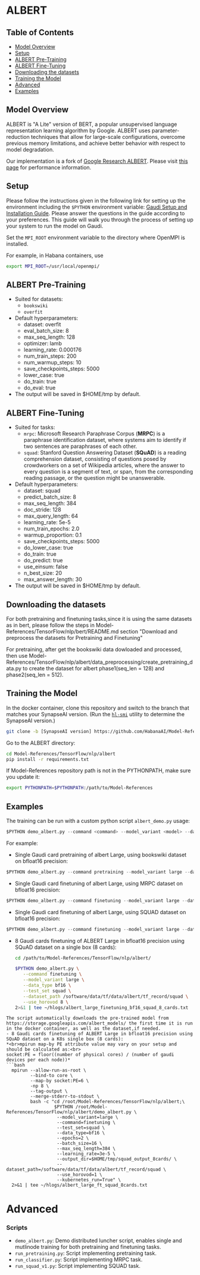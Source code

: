 # ALBERT

## Table of Contents

* [Model Overview](#model-overview)
* [Setup](#setup)
* [ALBERT Pre-Training](#albert-pre-training)
* [ALBERT Fine-Tuning](#albert-fine-tuning)
* [Downloading the datasets](#downloading-the-datasets)
* [Training the Model](#training-the-model)
* [Advanced](#advanced)
* [Examples](#examples)

## Model Overview

ALBERT is "A Lite" version of BERT, a popular unsupervised language representation learning algorithm by Google. ALBERT uses parameter-reduction techniques that allow for large-scale configurations, overcome previous memory limitations, and achieve better behavior with respect to model degradation.

Our implementation is a fork of [Google Research ALBERT](https://github.com/google-research/albert). Please visit [this page](../../../README.md#tensorflow-model-performance) for performance information.

## Setup
Please follow the instructions given in the following link for setting up the
environment including the `$PYTHON` environment variable: [Gaudi Setup and
Installation Guide](https://github.com/HabanaAI/Setup_and_Install). Please
answer the questions in the guide according to your preferences. This guide will
walk you through the process of setting up your system to run the model on
Gaudi.

Set the `MPI_ROOT` environment variable to the directory where OpenMPI is installed.

For example, in Habana containers, use

```bash
export MPI_ROOT=/usr/local/openmpi/
```

## ALBERT Pre-Training
- Suited for datasets:
   - `bookswiki`
   - `overfit`
- Default hyperparameters:
    - dataset: overfit
    - eval_batch_size: 8
    - max_seq_length: 128
    - optimizer: lamb
    - learning_rate: 0.000176
    - num_train_steps: 200
    - num_warmup_steps: 10
    - save_checkpoints_steps: 5000
    - lower_case: true
    - do_train: true
    - do_eval: true
- The output will be saved in $HOME/tmp by default.

## ALBERT Fine-Tuning
- Suited for tasks:
    - `mrpc`: Microsoft Research Paraphrase Corpus (**MRPC**) is a paraphrase identification dataset, where systems aim to identify if two sentences are paraphrases of each other.
    - `squad`: Stanford Question Answering Dataset (**SQuAD**) is a reading comprehension dataset, consisting of
       questions posed by crowdworkers on a set of Wikipedia articles, where the answer to every question is a segment
       of text, or span, from the corresponding reading passage, or the question might be unanswerable.
- Default hyperparameters:
    - dataset: squad
    - predict_batch_size: 8
    - max_seq_length: 384
    - doc_stride: 128
    - max_query_length: 64
    - learning_rate: 5e-5
    - num_train_epochs: 2.0
    - warmup_proportion: 0.1
    - save_checkpoints_steps: 5000
    - do_lower_case: true
    - do_train: true
    - do_predict: true
    - use_einsum: false
    - n_best_size: 20
    - max_answer_length: 30
- The output will be saved in $HOME/tmp by default.

## Downloading the datasets
For both pretraining and finetuning tasks,since it is using the same datasets as in bert, please follow the steps in Model-References/TensorFlow/nlp/bert/README.md section "Download and preprocess the datasets for Pretraining and Finetuning"

For pretraining, after get the bookswiki data dowloaded and processed, then use Model-References/TensorFlow/nlp/albert/data_preprocessing/create_pretraining_data.py to create the dataset for albert phase1(seq_len = 128) and phase2(seq_len = 512).

## Training the Model

In the docker container, clone this repository and switch to the branch that
matches your SynapseAI version. (Run the
[`hl-smi`](https://docs.habana.ai/en/latest/System_Management_Tools_Guide/System_Management_Tools.html#hl-smi-utility-options)
utility to determine the SynapseAI version.)

```bash
git clone -b [SynapseAI version] https://github.com/HabanaAI/Model-References
```
Go to the ALBERT directory:

```bash
cd Model-References/TensorFlow/nlp/albert
pip install -r requirements.txt
```

If Model-References repository path is not in the PYTHONPATH, make sure you update it:
```bash
export PYTHONPATH=$PYTHONPATH:/path/to/Model-References
```

## Examples
The training can be run with a custom python script `albert_demo.py` usage:

```python
$PYTHON demo_albert.py --command <command> --model_variant <model> --data_type <data_type> --test_set <dataset_name> --dataset_path <path/to/dataset> --output_dir <model/data/path>
```

For example:

-  Single Gaudi card pretraining of albert Large, using bookswiki dataset on bfloat16 precision:
```python
$PYTHON demo_albert.py --command pretraining --model_variant large --data_type bf16 --test_set bookswiki --dataset_path tensorflow_datasets/albert/bookswiki
```
-  Single Gaudi card finetuning of albert Large, using MRPC dataset on bfloat16 precision:
```python
$PYTHON demo_albert.py --command finetuning --model_variant large --data_type bf16 --test_set mrpc --output_dir /root/tmp/albert_large --dataset_path tensorflow_datasets/albert/MRPC
```
-  Single Gaudi card finetuning of albert Large, using SQUAD dataset on bfloat16 precision:
```python
$PYTHON demo_albert.py --command finetuning --model_variant large --data_type bf16 --test_set squad --output_dir /root/tmp/albert_large --dataset_path tensorflow_datasets/albert/squad
```
- 8 Gaudi cards finetuning of ALBERT Large in bfloat16 precision using SQuAD dataset on a single box (8 cards):
  ```bash
  cd /path/to/Model-References/TensorFlow/nlp/albert/

  $PYTHON demo_albert.py \
     --command finetuning \
     --model_variant large \
     --data_type bf16 \
     --test_set squad \
     --dataset_path /software/data/tf/data/albert/tf_record/squad \
     --use_horovod 8 \
  2>&1 | tee ~/hlogs/albert_large_finetuning_bf16_squad_8_cards.txt
```
The script automatically downloads the pre-trained model from https://storage.googleapis.com/albert_models/ the first time it is run in the docker container, as well as the dataset,if needed.
- 8 Gaudi cards finetuning of ALBERT Large in bfloat16 precision using SQuAD dataset on a K8s single box (8 cards):
*<br>mpirun map-by PE attribute value may vary on your setup and should be calculated as:<br>
socket:PE = floor((number of physical cores) / (number of gaudi devices per each node))*
```bash
  mpirun --allow-run-as-root \
         --bind-to core \
         --map-by socket:PE=6 \
         -np 8 \
         --tag-output \
         --merge-stderr-to-stdout \
         bash -c "cd /root/Model-References/TensorFlow/nlp/albert;\
                  $PYTHON /root/Model-References/TensorFlow/nlp/albert/demo_albert.py \
                   --model_variant=large \
                   --command=finetuning \
                   --test_set=squad \
                   --data_type=bf16 \
                   --epochs=2 \
                   --batch_size=16 \
                   --max_seq_length=384 \
                   --learning_rate=3e-5 \
                   --output_dir=$HOME/tmp/squad_output_8cards/ \
                   --dataset_path=/software/data/tf/data/albert/tf_record/squad \
                   --use_horovod=1 \
                   --kubernetes_run=True" \
  2>&1 | tee ~/hlogs/albert_large_ft_squad_8cards.txt
```

# Advanced
### Scripts
* `demo_albert.py`: Demo distributed luncher script, enables single and mutlinode training for both pretraining and finetuning tasks.
* `run_pretraining.py`: Script implementing pretraining task.
* `run_classifier.py`:  Script implementing MRPC task.
* `run_squad_v1.py`:  Script implementing SQUAD task.
